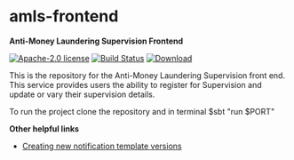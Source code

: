 amls-frontend
=============

**Anti-Money Laundering Supervision Frontend**

[![Apache-2.0 license](http://img.shields.io/badge/license-Apache-brightgreen.svg)](http://www.apache.org/licenses/LICENSE-2.0.html) [![Build Status](https://travis-ci.org/hmrc/amls-frontend.svg?branch=master)](https://travis-ci.org/hmrc/amls-frontend) [ ![Download](https://api.bintray.com/packages/hmrc/releases/amls-frontend/images/download.svg) ](https://bintray.com/hmrc/releases/amls-frontend/_latestVersion)

This is the repository for the Anti-Money Laundering Supervision front end. This service provides users the ability to register for Supervision and update or vary their supervision details.

To run the project clone the repository and in terminal $sbt "run $PORT" 

**Other helpful links**

 * [Creating new notification template versions](documentation/template-versions.md)
